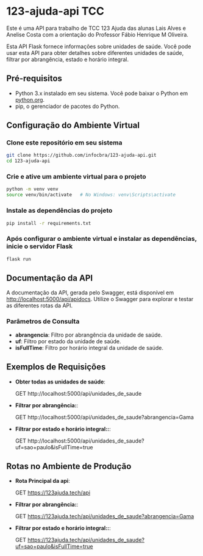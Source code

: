 # 123-ajuda-api TCC 
Este é uma API para trabalho de TCC 123 Ajuda das alunas Lais Alves e Anelise Costa com a orientação do Professor Fábio Henrique M Oliveira.

Esta API Flask fornece informações sobre unidades de saúde. Você pode usar esta API para obter detalhes sobre diferentes unidades de saúde, filtrar por abrangência, estado e horário integral.

## Pré-requisitos

- Python 3.x instalado em seu sistema. Você pode baixar o Python em [python.org](https://www.python.org/).
- pip, o gerenciador de pacotes do Python.

## Configuração do Ambiente Virtual

### Clone este repositório em seu sistema

```bash
git clone https://github.com/infocbra/123-ajuda-api.git
cd 123-ajuda-api
```

### Crie e ative um ambiente virtual para o projeto
```bash
python -m venv venv
source venv/bin/activate   # No Windows: venv\Scripts\activate
```

### Instale as dependências do projeto
```bash
pip install -r requirements.txt
```

### Após configurar o ambiente virtual e instalar as dependências, inicie o servidor Flask
```bash
flask run
```

## Documentação da API

A documentação da API, gerada pelo Swagger, está disponível em [http://localhost:5000/api/apidocs](http://localhost:5000/apidocs). Utilize o Swagger para explorar e testar as diferentes rotas da API.

### Parâmetros de Consulta

- **abrangencia**: Filtro por abrangência da unidade de saúde.
- **uf**: Filtro por estado da unidade de saúde.
- **isFullTime**: Filtro por horário integral da unidade de saúde.

## Exemplos de Requisições

- **Obter todas as unidades de saúde**:


  GET http://localhost:5000/api/unidades_de_saude

- **Filtrar por abrangência:**:


  GET http://localhost:5000/api/unidades_de_saude?abrangencia=Gama

- **Filtrar por estado e horário integral::**:

  GET http://localhost:5000/api/unidades_de_saude?uf=sao+paulo&isFullTime=true


## Rotas no Ambiente de Produção

- **Rota Principal da api**:

  GET https://123ajuda.tech/api

- **Filtrar por abrangência:**:

  GET https://123ajuda.tech/api/unidades_de_saude?abrangencia=Gama

- **Filtrar por estado e horário integral::**:

  GET https://123ajuda.tech/api/unidades_de_saude?uf=sao+paulo&isFullTime=true